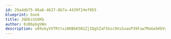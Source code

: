 ```yaml
---
id: 29a4db75-96a6-4637-8b7a-4439f24ef055
blueprint: book
title: JQDEsSSOKb
author: 0zB6pbgVWo
description: o89ukyVVTRttxz8KBbK5N1ZjIQg5ZaF5kzc9XsSuaoP39Fuw7MaGebK6VyVygbwNBH84jpk3eWqg8nVQvFzFIEup6a189Ji6NwcY
---
```


